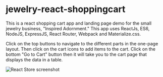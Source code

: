 # jewelry-react-shoppingcart
This is a react shopping cart app and landing page demo for the small jewelry business, "Inspired Adornment." This app uses ReactJs, ES6, NodeJS, ExpressJS, React Router, Webpack and Materialize.css. 

Click on the top buttons to navigate to the different parts in the one-page layout. Then click on the cart icons to add items to the cart. Click on the bottom "Go to Cart" button then it will take you to the cart page that displays the data in a table.

<img src="http://aliciaworks.com/images/react-jewelrystore-screenshot.jpg" alt="React Store screenshot">
